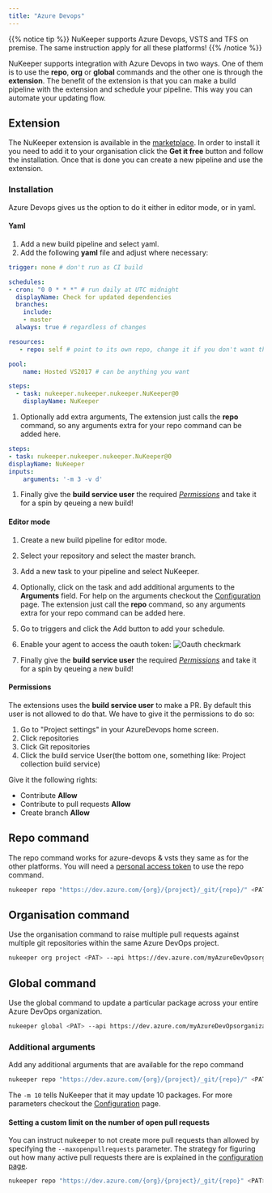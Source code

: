 ```yaml
---
title: "Azure Devops"
---
```


{{% notice tip %}}
NuKeeper supports Azure Devops, VSTS and TFS on premise. The same instruction apply for all these platforms!
{{% /notice %}}

NuKeeper supports integration with Azure Devops in two ways. One of them is to use the **repo**, **org** or **global** commands and the other one is through the **extension**. The benefit of the extension is that you can make a build pipeline with the extension and schedule your pipeline. This way you can automate your updating flow.

## Extension

The NuKeeper extension is available in the [marketplace](https://marketplace.visualstudio.com/items?itemName=nukeeper.nukeeper#overview). In order to install it you need to add it to your organisation click the **Get it free** button and follow the installation. Once that is done you can create a new pipeline and use the extension. 

### Installation
Azure Devops gives us the option to do it either in editor mode, or in yaml. 

#### Yaml
1. Add a new build pipeline and select yaml.
1. Add the following **yaml** file and adjust where necessary:
```yml
trigger: none # don't run as CI build

schedules:
- cron: "0 0 * * *" # run daily at UTC midnight
  displayName: Check for updated dependencies
  branches:
    include:
    - master
  always: true # regardless of changes

resources:
   - repo: self # point to its own repo, change it if you don't want that

pool:
    name: Hosted VS2017 # can be anything you want

steps:
  - task: nukeeper.nukeeper.nukeeper.NuKeeper@0
    displayName: NuKeeper
```
1. Optionally add extra arguments, The extension just calls the **repo** command, so any arguments extra for your repo command can be added here.
```yml
steps:
- task: nukeeper.nukeeper.nukeeper.NuKeeper@0
displayName: NuKeeper
inputs:
    arguments: '-m 3 -v d'
```
1. Finally give the **build service user** the required *[Permissions](#permissions)* and take it for a spin by qeueing a new build!

#### Editor mode
1. Create a new build pipeline for editor mode.
1. Select your repository and select the master branch.
1. Add a new task to your pipeline and select NuKeeper.
1. Optionally, click on the task and add additional arguments to the **Arguments** field. For help on the arguments checkout the [Configuration](/basics/configuration/) page. The extension just call the **repo** command, so any arguments extra for your repo command can be added here.
1. Go to triggers and click the <i class="fas fa-plus"></i> Add button to add your schedule.
1. Enable your agent to access the oauth token:
    ![Oauth checkmark](/img/oauth_checkmark.png)

1. Finally give the **build service user** the required *[Permissions](#permissions)* and take it for a spin by qeueing a new build!
   
#### Permissions
The extensions uses the **build service user** to make a PR. By default this user is not allowed to do that. We have to give it the permissions to do so:

1. Go to "Project settings" in your AzureDevops home screen.
1. Click repositories
1. Click Git repositories
1. Click the build service User(the bottom one, something like: Project collection build service)

Give it the following rights:

- Contribute **Allow**
- Contribute to pull requests **Allow**
- Create branch **Allow**

## Repo command

The repo command works for azure-devops & vsts they same as for the other platforms. You will need a [personal access token](https://docs.microsoft.com/en-us/azure/devops/organizations/accounts/use-personal-access-tokens-to-authenticate?view=azure-devops) to use the repo command.

```sh
nukeeper repo "https://dev.azure.com/{org}/{project}/_git/{repo}/" <PAT>
```

## Organisation command

Use the organisation command to raise multiple pull requests against multiple git repositories within the same Azure DevOps project.

```sh
nukeeper org project <PAT> --api https://dev.azure.com/myAzureDevOpsorganization
```

## Global command

Use the global command to update a particular package across your entire Azure DevOps organization.

```sh
nukeeper global <PAT> --api https://dev.azure.com/myAzureDevOpsorganization --include PackageToUpdate
```

### Additional arguments
Add any additional arguments that are available for the repo command

```sh
nukeeper repo "https://dev.azure.com/{org}/{project}/_git/{repo}/" <PAT> -m 10
```
The `-m 10` tells NuKeeper that it may update 10 packages. For more parameters checkout the [Configuration](/basics/configuration/) page.

#### Setting a custom limit on the number of open pull requests

You can instruct nukeeper to not create more pull requests than allowed by specifying the `--maxopenpullrequests` parameter. The strategy for figuring out how many active pull requests there are is explained in the [configuration page](/basics/configuration/).

```sh
nukeeper repo "https://dev.azure.com/{org}/{project}/_git/{repo}" <PAT> --maxopenpullrequests 10
```

